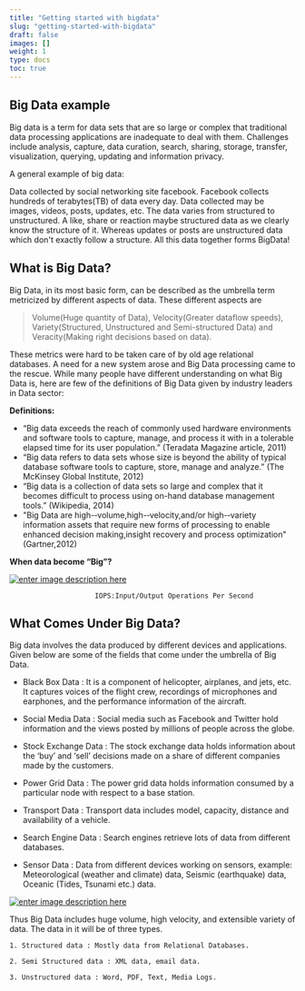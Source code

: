 ```yaml
---
title: "Getting started with bigdata"
slug: "getting-started-with-bigdata"
draft: false
images: []
weight: 1
type: docs
toc: true
---
```


## Big Data example
Big data is a term for data sets that are so large or complex that traditional data processing applications are inadequate to deal with them. Challenges include analysis, capture, data curation, search, sharing, storage, transfer, visualization, querying, updating and information privacy.


A general example of big data:

Data collected by social networking site facebook. Facebook collects hundreds of terabytes(TB) of data every day. Data collected may be images, videos, posts, updates, etc. The data varies from structured to unstructured. A like, share or reaction maybe structured data as we clearly know the structure of it. Whereas updates or posts are unstructured data which don't exactly follow a structure. All this data together forms BigData!



## What is Big Data?
Big Data, in its most basic form, can be described as the umbrella term metricized by different aspects of data. These different aspects are

> Volume(Huge quantity of Data), Velocity(Greater dataflow speeds), Variety(Structured, Unstructured and Semi-structured Data) and Veracity(Making right decisions based on data).

These metrics were hard to be taken care of by old age relational databases. A need for a new system arose and Big Data processing came to the rescue. 
While many people have different understanding on what Big Data is, here  are few of the definitions of Big Data given by industry leaders in Data sector:
 
**Definitions:**

 - “Big data exceeds the reach of commonly used hardware environments
   and software  tools to capture, manage, and process it with in a
   tolerable elapsed time for its user  population.”  (Teradata
   Magazine article, 2011)
 - “Big data refers to data sets whose size is beyond the ability of
   typical database software  tools to capture, store, manage and
   analyze.” (The McKinsey Global Institute,  2012)
 - “Big data is a collection of data sets so large and complex that it
   becomes difficult to  process using on-hand database management
   tools.” (Wikipedia,  2014)
 - "Big Data are high-­‐volume,high-­‐velocity,and/or high-­‐variety
   information assets that require new forms of processing to enable
   enhanced decision making,insight recovery and process optimization"
   (Gartner,2012)

**When data become “Big”?** 

[![enter image description here][1]][1]

                         IOPS:Input/Output Operations Per Second


  [1]: http://i.stack.imgur.com/2733E.png

## What Comes Under Big Data?
Big data involves the data produced by different devices and applications. Given below are some of the fields that come under the umbrella of Big Data.
 
 - Black Box Data : It is a component of helicopter, airplanes, and
   jets, etc. It captures voices of the flight crew, recordings of
   microphones and earphones, and the performance information of the
   aircraft.

  
 - Social Media Data : Social media such as Facebook and Twitter hold
   information and the views posted by millions of people across the
   globe.

   
 - Stock Exchange Data : The stock exchange data holds information about
   the ‘buy’ and ‘sell’ decisions made on a share of different companies
   made by the customers.

 - Power Grid Data : The power grid data holds information consumed by a
   particular node with respect to a base station.   

 - Transport Data : Transport data includes model, capacity, distance
   and availability of a vehicle.

 - Search Engine Data : Search engines retrieve lots of data from
   different databases.

 - Sensor Data : Data from different devices working on sensors, example: Meteorological (weather and climate) data, Seismic (earthquake) data, Oceanic (Tides, Tsunami etc.) data.

[![enter image description here][1]][1]

Thus Big Data includes huge volume, high velocity, and extensible variety of data. The data in it will be of three types.

    1. Structured data : Mostly data from Relational Databases.

    2. Semi Structured data : XML data, email data.

    3. Unstructured data : Word, PDF, Text, Media Logs.


  [1]: http://i.stack.imgur.com/wLILr.jpg

